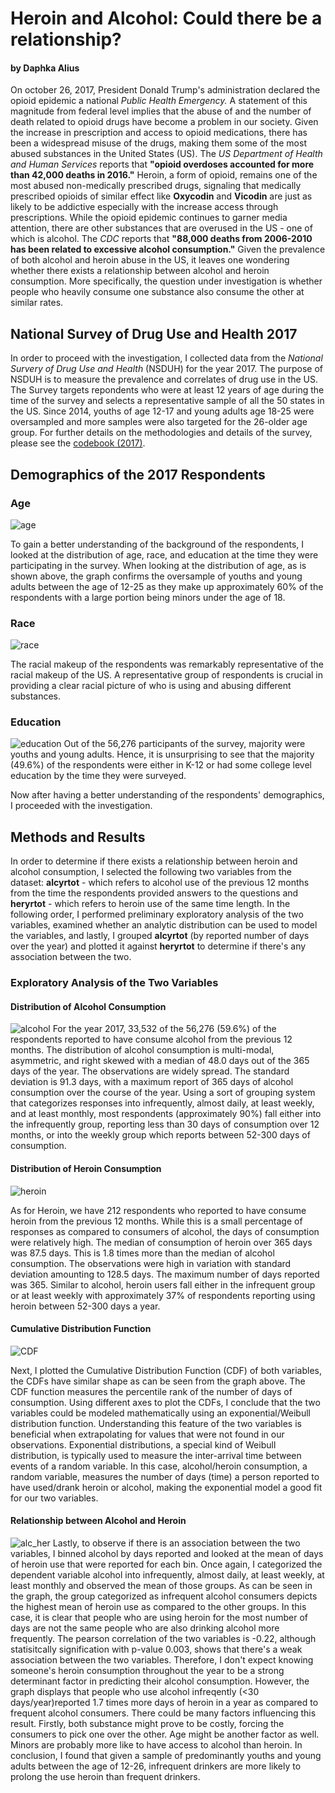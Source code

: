 # Heroin and Alcohol: Could there be a relationship?
#### by Daphka Alius

On october 26, 2017, President Donald Trump's administration declared the opioid epidemic a national *Public Health Emergency.* A statement of this magnitude from federal level implies that the abuse of and the number of death related to opioid drugs have become a problem in our society. Given the increase in prescription and access to opioid medications, there has been a widespread misuse of the drugs, making them some of the most abused substances in the United States (US). The *US Department of Health and Human Services* reports that **"opioid overdoses accounted for more than 42,000 deaths in 2016."** Heroin, a form of opioid, remains one of the most abused non-medically prescribed drugs, signaling that medically prescribed opioids of similar effect like **Oxycodin** and **Vicodin** are just as likely to be addictive especially with the increase access through prescriptions. While the opioid epidemic continues to garner media attention, there are other substances that are overused in the US - one of which is alcohol. The *CDC* reports that **"88,000 deaths from 2006-2010 has been related to excessive alcohol consumption."** Given the prevalence of both alcohol and heroin abuse in the US, it leaves one wondering whether there exists a relationship between alcohol and heroin consumption. More specifically, the question under investigation is whether people who heavily consume one substance also consume the other at similar rates.

## National Survey of Drug Use and Health 2017
In order to proceed with the investigation, I collected data from the *National Survery of Drug Use and Health* (NSDUH) for the year 2017. The purpose of NSDUH is to measure the prevalence and correlates of drug use in the US. The Survey targets repondents who were at least 12 years of age during the time of the survey and selects a representative sample of all the 50 states in the US. Since 2014, youths of age 12-17 and young adults age 18-25 were oversampled and more samples were also targeted for the 26-older age group. For further details on the methodologies and details of the survey, please see the [ codebook (2017)](http://samhda.s3-us-gov-west-1.amazonaws.com/s3fs-public/field-uploads-protected/studies/NSDUH-2017/NSDUH-2017-datasets/NSDUH-2017-DS0001/NSDUH-2017-DS0001-info/NSDUH-2017-DS0001-info-codebook.pdf).


## Demographics of the 2017 Respondents
### Age

![age](/project1/images/Screen%20Shot%202019-03-09%20at%2020.52.03.png)

To gain a better understanding of the background of the respondents, I looked at the distribution of age, race, and education at the time they were participating in the survey. When looking at the distribution of age, as is shown above, the graph confirms the oversample of youths and young adults between the age of 12-25 as they make up approximately 60% of the respondents with a large portion being minors under the age of 18.

### Race
![race](/project1/images/Screen%20Shot%202019-03-09%20at%2020.56.27.png)

The racial makeup of the respondents was remarkably representative of the racial makeup of the US. A representative group of respondents is crucial in providing a clear racial picture of who is using and abusing different substances.

### Education
![education](/project1/images/Screen%20Shot%202019-03-12%20at%2023.31.39.png)
Out of the 56,276 participants of the survey, majority were youths and young adults. Hence, it is unsurprising to see that the majority (49.6%) of the respondents were either in K-12 or had some college level education by the time they were surveyed.

Now after having a better understanding of the respondents' demographics, I proceeded with the investigation.


## Methods and Results
In order to determine if there exists a relationship between heroin and alcohol consumption, I selected the following two variables from the dataset: **alcyrtot** - which refers to alcohol use of the previous 12 months from the time the respondents provided answers to the questions and **heryrtot** - which refers to heroin use of the same time length. In the following order, I performed preliminary exploratory analysis of the two variables, examined whether an analytic distribution can be used to model the variables, and lastly, I grouped **alcyrtot** (by reported number of days over the year) and plotted it against **heryrtot** to determine if there's any association between the two. 

### Exploratory Analysis of the Two Variables
#### Distribution of Alcohol Consumption
![alcohol](r/project1/images/Screen%20Shot%202019-03-14%20at%2019.14.48.png)
For the year 2017, 33,532 of the 56,276 (59.6%) of the respondents reported to have consume alcohol from the previous 12 months. The distribution of alcohol consumption is multi-modal, asymmetric, and right skewed with a median of 48.0 days out of the 365 days of the year. The observations are widely spread. The standard deviation is 91.3 days, with a maximum report of 365 days of alcohol consumption over the course of the year. Using a sort of grouping system that categorizes responses into infrequently, almost daily, at least weekly, and at least monthly, most respondents (approximately 90%) fall either into the infrequently group, reporting less than 30 days of consumption over 12 months, or into the weekly group which reports between 52-300 days of consumption.

#### Distribution of Heroin Consumption
![heroin](/project1/images/Screen%20Shot%202019-03-14%20at%2019.13.33.png)

As for Heroin, we have 212 respondents who reported to have consume heroin from the previous 12 months. While this is a small percentage of responses as compared to consumers of alcohol, the days of consumption were relatively high. The median of consumption of heroin over 365 days was 87.5 days. This is 1.8 times more than the median of alcohol consumption. The observations were high in variation with standard deviation amounting to 128.5 days. The maximum number of days reported was 365. Similar to alcohol, heroin users fall either in the infrequent group or at least weekly with approximately 37% of respondents reporting using heroin between 52-300 days a year.

#### Cumulative Distribution Function
![CDF](/project1/images/Screen%20Shot%202019-03-13%20at%2011.27.08.png)

Next, I plotted the Cumulative Distribution Function (CDF) of both variables, the CDFs have similar shape as can be seen from the graph above. The CDF function measures the percentile rank of the number of days of consumption. Using different axes to plot the CDFs, I conclude that the two variables could be modeled mathematically using an exponential/Weibull distribution function. Understanding this feature of the two variables is beneficial when extrapolating for values that were not found in our observations. Exponential distributions, a special kind of Weibull distribution, is typically used to measure the inter-arrival time between events of a random variable. In this case,  alcohol/heroin consumption, a random variable, measures the number of days (time) a person reported to have used/drank heroin or alcohol, making the exponential model a good fit for our two variables.

#### Relationship between Alcohol and Heroin
![alc_her](/project1/images/Screen%20Shot%202019-03-14%20at%2019.13.05.png)
Lastly, to observe if there is an association between the two variables, I binned alcohol by days reported and looked at the mean of days of heroin use that were reported for each bin. Once again, I categorized the dependent variable alcohol into infrequently, almost daily, at least weekly, at least monthly and observed the mean of those groups. As can be seen in the graph, the group categorized as infrequent alcohol consumers depicts the highest mean of heroin use as compared to the other groups. In this case, it is clear that people who are using heroin for the most number of days are not the same people who are also drinking alcohol more frequently. The pearson correlation of the two variables is -0.22, although statisitcally signification with p-value 0.003, shows that there's a weak association between the two variables. Therefore, I don't expect knowing someone's heroin consumption throughout the year to be a strong determinant factor in predicting their alcohol consumption. However, the graph displays that people who use alcohol infreqently (<30 days/year)reported 1.7 times more days of heroin in a year as compared to frequent alcohol consumers. There could be many factors influencing this result. Firstly, both substance might prove to be costly, forcing the consumers to pick one over the other. Age might be another factor as well. Minors are probably more like to have access to alcohol than heroin. In conclusion, I found that given a sample of predominantly youths and young adults between the age of 12-26, infrequent drinkers are more likely to prolong the use heroin than frequent drinkers.
